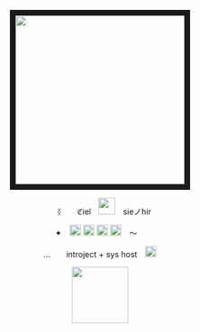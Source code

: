<p align="center">
<img src="https://64.media.tumblr.com/25a01de739427c5ad37dc2b2034e1802/613accc86ab754e4-c4/s500x750/5ac23381f5cca25409e34020f3da41d31fa87b6f.gif" height="300" border="10"/>
</p>
<p align="center"> ᛝ　　ℭielㅤ<img src="https://64.media.tumblr.com/fb052778389df54a364c0594cd35c9a2/334a52adf4ce2435-4e/s75x75_c1/10d1d4196e18b5a817ec6a6976298614c3c92279.gif" height="30"/> sieノhir</p>
<p align="center">✦ <img src="https://files.catbox.moe/6tb6hb.png" height="20"/> <img src="https://files.catbox.moe/nktx0j.png" height="20"/> <img src="https://files.catbox.moe/ajopsj.png" height="20"/> <img src="https://files.catbox.moe/gsiw6r.png" height="20"/> 〜 </p>
<p align="center">...  introject + sys host <img src="https://64.media.tumblr.com/98c7e11119ae22daa13baf3bb5e915e2/334a52adf4ce2435-16/s75x75_c1/50e71123b82407a43d9e14c3506ac5d63867f8c2.gif" height="20"/></p>
<p align="center"> <img src="https://64.media.tumblr.com/52b0fc4711d6a3a1094a74dcf5b1d2ec/334a52adf4ce2435-57/s2048x3072/237ff30e68c94cd1af8acc360f63c0c438f35c02.png" height="100">
